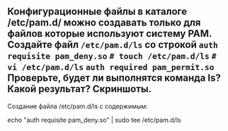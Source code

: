 ## Конфигурационные файлы в каталоге /etc/pam.d/ можно создавать только для файлов которые используют систему PAM. Создайте файл `/etc/pam.d/ls` со строкой `auth requisite pam_deny.so` `# touch /etc/pam.d/ls` `# vi /etc/pam.d/ls` `auth required pam_permit.so` Проверьте, будет ли выполнятся команда ls? Какой результат? Скриншоты.

Создание файла /etc/pam.d/ls с содержимым:

echo "auth requisite pam_deny.so" | sudo tee /etc/pam.d/ls 